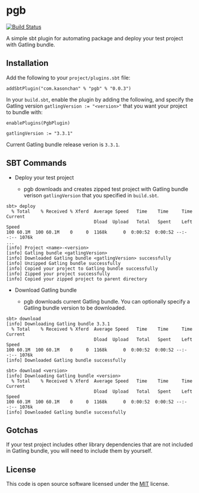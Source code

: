 # pgb

[![Build Status](https://travis-ci.org/kasonchan/pgb.svg?branch=master)](https://travis-ci.org/kasonchan/pgb)

A simple sbt plugin for automating package and deploy your test project with Gatling bundle.

## Installation

Add the following to your `project/plugins.sbt` file:

```
addSbtPlugin("com.kasonchan" % "pgb" % "0.0.3")
```

In your `build.sbt`, enable the plugin by adding the following, and 
specify the Gatling version `gatlingVersion := "<version>"` that you want 
your project to bundle with:

```
enablePlugins(PgbPlugin)

gatlingVersion := "3.3.1"
```

Current Gatling bundle release verion is `3.3.1`.

## SBT Commands

- Deploy your test project

  - pgb downloads and creates zipped test project with Gatling bundle verison 
  `gatlingVersion` that you specified in `build.sbt`.


```
sbt> deploy
  % Total    % Received % Xferd  Average Speed   Time    Time     Time  Current
                                 Dload  Upload   Total   Spent    Left  Speed
100 60.1M  100 60.1M    0     0  1168k      0  0:00:52  0:00:52 --:--:-- 1076k
...
[info] Project <name>-<version>
[info] Gatling bundle <gatlingVersion>
[info] Downloaded Gatling bundle <gatlingVersion> successfully
[info] Unzipped Gatling bundle successfully
[info] Copied your project to Gatling bundle successfully
[info] Zipped your project successfully
[info] Copied your zipped project to parent directory
```

- Download Gatling bundle

  - pgb downloads current Gatling bundle. 
  You can optionally specify a Gatling bundle version to be downloaded.

```
sbt> download
[info] Downloading Gatling bundle 3.3.1
  % Total    % Received % Xferd  Average Speed   Time    Time     Time  Current
                                 Dload  Upload   Total   Spent    Left  Speed
100 60.1M  100 60.1M    0     0  1168k      0  0:00:52  0:00:52 --:--:-- 1076k
[info] Downloaded Gatling bundle successfully

sbt> download <version>
[info] Downloading Gatling bundle <version>
  % Total    % Received % Xferd  Average Speed   Time    Time     Time  Current
                                 Dload  Upload   Total   Spent    Left  Speed
100 60.1M  100 60.1M    0     0  1168k      0  0:00:52  0:00:52 --:--:-- 1076k
[info] Downloaded Gatling bundle successfully
```

## Gotchas

If your test project includes other library dependencies that are not included 
in Gatling bundle, you will need to include them by yourself.

## License

This code is open source software licensed under the [MIT](https://opensource.org/licenses/MIT) license.
